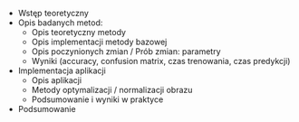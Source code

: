 - Wstęp teoretyczny
- Opis badanych metod:
    - Opis teoretyczny metody
    - Opis implementacji metody bazowej
    - Opis poczynionych zmian / Prób zmian: parametry
    - Wyniki (accuracy, confusion matrix, czas trenowania, czas predykcji)
- Implementacja aplikacji
    - Opis aplikacji
    - Metody optymalizacji / normalizacji obrazu
    - Podsumowanie i wyniki w praktyce
- Podsumowanie
